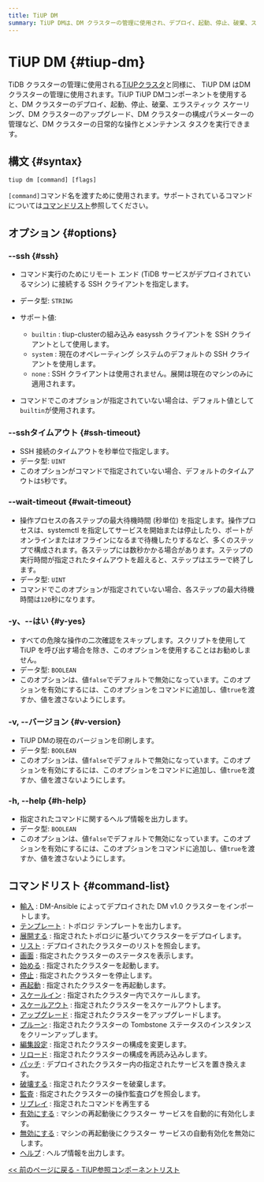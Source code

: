 ```yaml
---
title: TiUP DM
summary: TiUP DMは、DM クラスターの管理に使用され、デプロイ、起動、停止、破棄、スケーリング、アップグレード、構成パラメーターの管理などを行います。SSH、タイムアウト、確認のスキップ、バージョンの印刷、ヘルプ情報などのオプションがサポートされています。サポートされているコマンドには、import、template、deploy、list、display、start、stop、restart、scale-in、scale-out、upgrade、prune、edit-config、reload、patch、destroy、audit、replay、enable、disable、help などがあります。
---
```


# TiUP DM {#tiup-dm}

TiDB クラスターの管理に使用される[TiUPクラスタ](/tiup/tiup-component-cluster.md)と同様に、 TiUP DM はDM クラスターの管理に使用されます。TiUP TiUP DMコンポーネントを使用すると、DM クラスターのデプロイ、起動、停止、破棄、エラスティック スケーリング、DM クラスターのアップグレード、DM クラスターの構成パラメーターの管理など、DM クラスターの日常的な操作とメンテナンス タスクを実行できます。

## 構文 {#syntax}

```shell
tiup dm [command] [flags]
```

`[command]`コマンド名を渡すために使用されます。サポートされているコマンドについては[コマンドリスト](#command-list)参照してください。

## オプション {#options}

### --ssh {#ssh}

-   コマンド実行のためにリモート エンド (TiDB サービスがデプロイされているマシン) に接続する SSH クライアントを指定します。

-   データ型: `STRING`

-   サポート値:

    -   `builtin` : tiup-clusterの組み込み easyssh クライアントを SSH クライアントとして使用します。
    -   `system` : 現在のオペレーティング システムのデフォルトの SSH クライアントを使用します。
    -   `none` : SSH クライアントは使用されません。展開は現在のマシンのみに適用されます。

-   コマンドでこのオプションが指定されていない場合は、デフォルト値として`builtin`が使用されます。

### --sshタイムアウト {#ssh-timeout}

-   SSH 接続のタイムアウトを秒単位で指定します。
-   データ型: `UINT`
-   このオプションがコマンドで指定されていない場合、デフォルトのタイムアウトは`5`秒です。

### --wait-timeout {#wait-timeout}

-   操作プロセスの各ステップの最大待機時間 (秒単位) を指定します。操作プロセスは、systemctl を指定してサービスを開始または停止したり、ポートがオンラインまたはオフラインになるまで待機したりするなど、多くのステップで構成されます。各ステップには数秒かかる場合があります。ステップの実行時間が指定されたタイムアウトを超えると、ステップはエラーで終了します。
-   データ型: `UINT`
-   コマンドでこのオプションが指定されていない場合、各ステップの最大待機時間は`120`秒になります。

### -y、--はい {#y-yes}

-   すべての危険な操作の二次確認をスキップします。スクリプトを使用してTiUP を呼び出す場合を除き、このオプションを使用することはお勧めしません。
-   データ型: `BOOLEAN`
-   このオプションは、値`false`でデフォルトで無効になっています。このオプションを有効にするには、このオプションをコマンドに追加し、値`true`を渡すか、値を渡さないようにします。

### -v, --バージョン {#v-version}

-   TiUP DMの現在のバージョンを印刷します。
-   データ型: `BOOLEAN`
-   このオプションは、値`false`でデフォルトで無効になっています。このオプションを有効にするには、このオプションをコマンドに追加し、値`true`を渡すか、値を渡さないようにします。

### -h, --help {#h-help}

-   指定されたコマンドに関するヘルプ情報を出力します。
-   データ型: `BOOLEAN`
-   このオプションは、値`false`でデフォルトで無効になっています。このオプションを有効にするには、このオプションをコマンドに追加し、値`true`を渡すか、値を渡さないようにします。

## コマンドリスト {#command-list}

-   [輸入](/tiup/tiup-component-dm-import.md) : DM-Ansible によってデプロイされた DM v1.0 クラスターをインポートします。
-   [テンプレート](/tiup/tiup-component-dm-template.md) : トポロジ テンプレートを出力します。
-   [展開する](/tiup/tiup-component-dm-deploy.md) : 指定されたトポロジに基づいてクラスターをデプロイします。
-   [リスト](/tiup/tiup-component-dm-list.md) : デプロイされたクラスターのリストを照会します。
-   [画面](/tiup/tiup-component-dm-display.md) : 指定されたクラスターのステータスを表示します。
-   [始める](/tiup/tiup-component-dm-start.md) : 指定されたクラスターを起動します。
-   [停止](/tiup/tiup-component-dm-stop.md) : 指定されたクラスターを停止します。
-   [再起動](/tiup/tiup-component-dm-restart.md) : 指定されたクラスターを再起動します。
-   [スケールイン](/tiup/tiup-component-dm-scale-in.md) : 指定されたクラスター内でスケールします。
-   [スケールアウト](/tiup/tiup-component-dm-scale-out.md) : 指定されたクラスターをスケールアウトします。
-   [アップグレード](/tiup/tiup-component-dm-upgrade.md) : 指定されたクラスターをアップグレードします。
-   [プルーン](/tiup/tiup-component-dm-prune.md) : 指定されたクラスターの Tombstone ステータスのインスタンスをクリーンアップします。
-   [編集設定](/tiup/tiup-component-dm-edit-config.md) : 指定されたクラスターの構成を変更します。
-   [リロード](/tiup/tiup-component-dm-reload.md) : 指定されたクラスターの構成を再読み込みします。
-   [パッチ](/tiup/tiup-component-dm-patch.md) : デプロイされたクラスター内の指定されたサービスを置き換えます。
-   [破壊する](/tiup/tiup-component-dm-destroy.md) : 指定されたクラスターを破棄します。
-   [監査](/tiup/tiup-component-dm-audit.md) : 指定されたクラスターの操作監査ログを照会します。
-   [リプレイ](/tiup/tiup-component-dm-replay.md) : 指定されたコマンドを再生する
-   [有効にする](/tiup/tiup-component-dm-enable.md) : マシンの再起動後にクラスター サービスを自動的に有効化します。
-   [無効にする](/tiup/tiup-component-dm-disable.md) : マシンの再起動後にクラスター サービスの自動有効化を無効にします。
-   [ヘルプ](/tiup/tiup-component-dm-help.md) : ヘルプ情報を出力します。

[&lt;&lt; 前のページに戻る - TiUP参照コンポーネントリスト](/tiup/tiup-reference.md#component-list)
